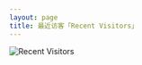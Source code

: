 ```yaml
---
layout: page
title: 最近访客「Recent Visitors」 
---
```



![Recent Visitors](http://omjh2j5h3.bkt.clouddn.com/2017-03-09.jpg)

<!-- 多说公共JS代码 start (一个网页只需插入一次) -->
<script type="text/javascript">
var duoshuoQuery = {short_name:"robotkang"};
	(function() {
		var ds = document.createElement('script');
		ds.type = 'text/javascript';ds.async = true;
		ds.src = (document.location.protocol == 'https:' ? 'https:' : 'http:') + '//static.duoshuo.com/embed.js';
		ds.charset = 'UTF-8';
		(document.getElementsByTagName('head')[0] 
		 || document.getElementsByTagName('body')[0]).appendChild(ds);
	})();
	</script>
<!-- 多说公共JS代码 end -->
<p>
<p>
<div class="ds-recent-visitors" data-avatar-size="50" data-num-items="100" id="ds-recent-visitors"></div>






